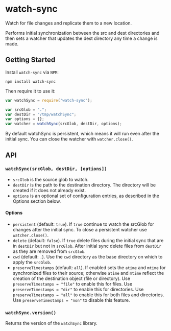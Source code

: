 # watch-sync

Watch for file changes and replicate them to a new location.

Performs initial synchronization between the src and dest directories and then
sets a watcher that updates the dest directory any time a change is made.

## Getting Started

Install `watch-sync` via `NPM`:

```
npm install watch-sync
```

Then require it to use it:

```js
var watchSync = require("watch-sync");

var srcGlob = ".";
var destDir = "/tmp/watchSync";
var options = {};
var watcher = watchSync(srcGlob, destDir, options);
```

By default watchSync is persistent, which means it will run even after the
initial sync. You can close the watcher with `watcher.close()`.

## API

### `watchSync(srcGlob, destDir, [options])`

- `srcGlob` is the source glob to watch.
- `destDir` is the path to the destination directory. The directory will be
  created if it does not already exist.
- `options` is an optional set of configuration entries, as described in the
  Options section below.

#### Options

- `persistent` (default: `true`). If `true` continue to watch the srcGlob for
  changes after the initial sync. To close a persistent watcher use
  `watcher.close()`.
- `delete` (default: `false`). If `true` delete files during the initial sync
  that are in `destDir` but not in `srcGlob`. After initial sync delete files
  from `destDir` as they are removed from `srcGlob`.
- `cwd` (default: `.`). Use the `cwd` directory as the base directory on which
  to apply the `srcGlob`.
- `preserveTimestamps` (default: `all`). If enabled sets the `atime` and
  `mtime` for synchronized files to their source; otherwise `atime` and `mtime`
  reflect the creation of the destination object (file or directory). Use
  `preserveTimestamps = "file"` to enable this for files. Use
  `preserveTimestamps = "dir"` to enable this for directories. Use
  `preserveTimestamps = "all"` to enable this for both files and directories.
  Use `preserveTimestamps = "non"` to disable this feature.

### `watchSync.version()`

Returns the version of the `watchSync` library.
